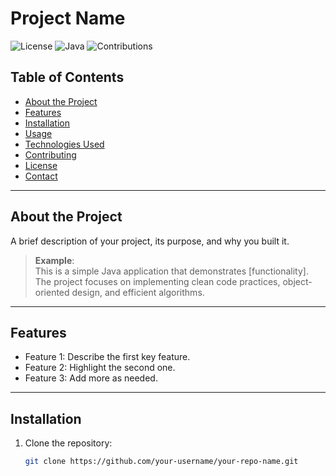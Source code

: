 # Project Name

![License](https://img.shields.io/badge/license-MIT-blue)
![Java](https://img.shields.io/badge/language-Java-orange)
![Contributions](https://img.shields.io/badge/contributions-welcome-brightgreen)

## Table of Contents

- [About the Project](#about-the-project)
- [Features](#features)
- [Installation](#installation)
- [Usage](#usage)
- [Technologies Used](#technologies-used)
- [Contributing](#contributing)
- [License](#license)
- [Contact](#contact)

---

## About the Project

A brief description of your project, its purpose, and why you built it.

> **Example**:  
> This is a simple Java application that demonstrates [functionality]. The project focuses on implementing clean code practices, object-oriented design, and efficient algorithms.

---

## Features

- Feature 1: Describe the first key feature.
- Feature 2: Highlight the second one.
- Feature 3: Add more as needed.

---

## Installation

1. Clone the repository:
   ```bash
   git clone https://github.com/your-username/your-repo-name.git


